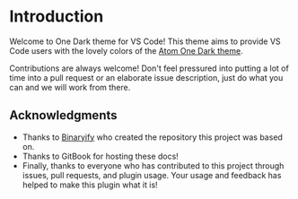 # Introduction

Welcome to One Dark theme for VS Code! This theme aims to provide VS Code users with the lovely colors of the [Atom One Dark theme](https://github.com/atom/atom/tree/master/packages/one-dark-syntax).

Contributions are always welcome! Don't feel pressured into putting a lot of time into a pull request or an elaborate issue description, just do what you can and we will work from there.

## Acknowledgments

- Thanks to [Binaryify](https://github.com/Binaryify) who created the repository this project was based on.
- Thanks to GitBook for hosting these docs!
- Finally, thanks to everyone who has contributed to this project through issues, pull requests, and plugin usage. Your usage and feedback has helped to make this plugin what it is!
